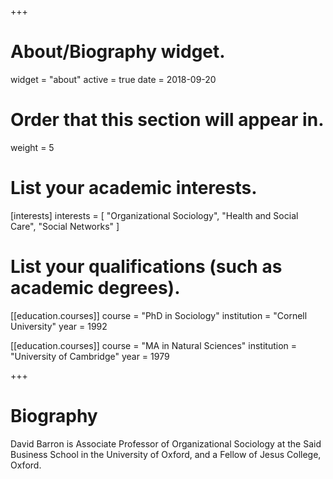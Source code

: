 +++
# About/Biography widget.
widget = "about"
active = true
date = 2018-09-20

# Order that this section will appear in.
weight = 5

# List your academic interests.
[interests]
  interests = [
    "Organizational Sociology",
    "Health and Social Care",
    "Social Networks"
  ]

# List your qualifications (such as academic degrees).
[[education.courses]]
  course = "PhD in Sociology"
  institution = "Cornell University"
  year = 1992

[[education.courses]]
  course = "MA in Natural Sciences"
  institution = "University of Cambridge"
  year = 1979

 
+++

# Biography

David Barron is Associate Professor of Organizational Sociology at the Said Business School in the University of Oxford, and a Fellow of Jesus College, Oxford.